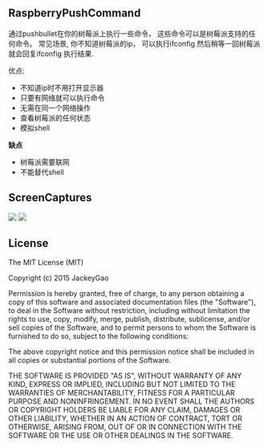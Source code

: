 ## RaspberryPushCommand


通过pushbullet在你的树莓派上执行一些命令， 这些命令可以是树莓派支持的任何命令。
常见场景, 你不知道树莓派的ip， 可以执行ifconfig 然后稍等一回树莓派就会回复ifconfig 执行结果.

优点:

* 不知道ip时不用打开显示器
* 只要有网络就可以执行命令
* 无需在同一个网络操作
* 查看树莓派的任何状态
* 模拟shell

**缺点**

* 树莓派需要联网
* 不能替代shell

## ScreenCaptures

![](https://github.com/jackeyGao/cmdstats/raw/master/screenCapture-1.jpg)
![](https://github.com/jackeyGao/cmdstats/raw/master/screenCapture-2.jpg)



## License

The MIT License (MIT)

Copyright (c) 2015 JackeyGao

Permission is hereby granted, free of charge, to any person obtaining a copy
of this software and associated documentation files (the "Software"), to deal
in the Software without restriction, including without limitation the rights
to use, copy, modify, merge, publish, distribute, sublicense, and/or sell
copies of the Software, and to permit persons to whom the Software is
furnished to do so, subject to the following conditions:

The above copyright notice and this permission notice shall be included in all
copies or substantial portions of the Software.

THE SOFTWARE IS PROVIDED "AS IS", WITHOUT WARRANTY OF ANY KIND, EXPRESS OR
IMPLIED, INCLUDING BUT NOT LIMITED TO THE WARRANTIES OF MERCHANTABILITY,
FITNESS FOR A PARTICULAR PURPOSE AND NONINFRINGEMENT. IN NO EVENT SHALL THE
AUTHORS OR COPYRIGHT HOLDERS BE LIABLE FOR ANY CLAIM, DAMAGES OR OTHER
LIABILITY, WHETHER IN AN ACTION OF CONTRACT, TORT OR OTHERWISE, ARISING FROM,
OUT OF OR IN CONNECTION WITH THE SOFTWARE OR THE USE OR OTHER DEALINGS IN THE
SOFTWARE.



